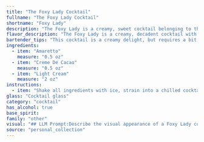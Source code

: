 ```yaml
---
title: "The Foxy Lady Cocktail"
fullname: "The Foxy Lady Cocktail"
shortname: "Foxy Lady"
description: "The Foxy Lady is a creamy, sweet cocktail belonging to the **liqueur-based** family, reminiscent of classic dessert drinks. While its exact origin is unknown, it likely emerged in the mid-20th century, a time when creamy cocktails like the White Russian were popular. "
flavor_description: "The Foxy Lady is a creamy, decadent cocktail with a sweet, nutty, and subtly chocolatey flavor profile. The Amaretto provides a rich almond essence, balanced by the smooth sweetness of the Creme de Cacao.  Light cream adds a touch of richness and a velvety texture, making this a luxurious and indulgent drink. "
bartender_tips: "This cocktail is a creamy delight, but requires a bit of finesse. Chill your ingredients, especially the cream, for a smooth and refreshing drink.  Use a good quality Amaretto and Creme de Cacao for the best flavor.  Shake well with ice, and strain into a chilled coupe glass for a flawless presentation.  Garnish with a chocolate curl for a touch of elegance. "
ingredients:
  - item: "Amaretto"
    measure: "0.5 oz"
  - item: "Creme De Cacao"
    measure: "0.5 oz"
  - item: "Light Cream"
    measure: "2 oz"
instructions:
  - item: "Shake all ingredients with ice, strain into a chilled cocktail glass, and serve."
glass: "Cocktail glass"
category: "cocktail"
has_alcohol: true
base_spirit:
family: "other"
visual: "## LLM Prompt:Describe the visual appearance of a Foxy Lady cocktail. The cocktail is made with:* **Amaretto:** A sweet almond-flavored liqueur, typically light amber in color.* **Crème de Cacao:** A rich, chocolate-flavored liqueur, ranging in color from light brown to dark brown.* **Light Cream:** A pale, slightly yellowish cream.Consider factors like:* **Color:** The overall hue of the cocktail, including any layering or gradients.* **Texture:**  The consistency of the drink, whether it's smooth, creamy, or layered.* **Garnish:** Any additional elements, like chocolate shavings, maraschino cherries, or a sprinkle of cinnamon, that contribute to the visual appeal.Imagine this cocktail being served in a **martini glass** or a **coupe glass**. **Example response:**The Foxy Lady shimmers in the glass, a mesmerizing blend of golden brown and creamy white. The Amaretto's amber hues swirl with the rich chocolate tones of the Crème de Cacao, while the light cream adds a delicate, milky layer on top. The velvety texture is enhanced by a subtle dusting of cinnamon, lending a warm and inviting touch to the overall presentation. "
source: "personal_collection"
---
```


